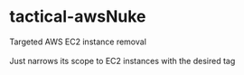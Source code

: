 # tactical-awsNuke
Targeted AWS EC2 instance removal</br>
</br>
Just narrows its scope to EC2 instances with the desired tag
